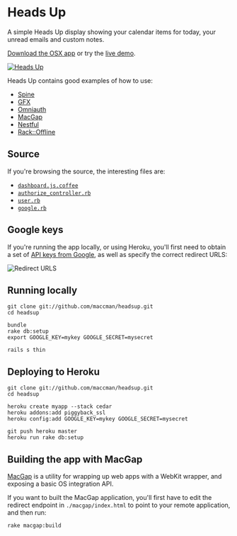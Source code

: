 # Heads Up

A simple Heads Up display showing your calendar items for today, your unread emails and custom notes.

[Download the OSX app](http://cl.ly/DlUM) or try the [live demo](https://maccman-headsup.herokuapp.com).

[![Heads Up](http://f.cl.ly/items/0g0g0a0L1P1l2W2W0m3r/Screen%20Shot%202012-01-29%20at%2013.06.59.png)](https://maccman-headsup.herokuapp.com)

Heads Up contains good examples of how to use:

* [Spine](http://spinejs.com)
* [GFX](http://github.com/maccman/gfx)
* [Omniauth](https://github.com/intridea/omniauth)
* [MacGap](http://github.com/maccman/macgap)
* [Nestful](http://github.com/maccman/nestful)
* [Rack::Offline](http://github.com/maccman/rack-offline)

## Source

If you're browsing the source, the interesting files are:

* [`dashboard.js.coffee`](https://github.com/maccman/headsup/blob/master/app/assets/javascripts/app/controllers/dashboards.js.coffee)
* [`authorize_controller.rb`](https://github.com/maccman/headsup/blob/master/app/controllers/authorize_controller.rb)
* [`user.rb`](https://github.com/maccman/headsup/blob/master/app/models/user.rb)
* [`google.rb`](https://github.com/maccman/headsup/blob/master/lib/google.rb)

## Google keys

If you're running the app locally, or using Heroku, you'll first need to obtain a set of [API keys from Google](https://code.google.com/apis/console/), as well as specify the correct redirect URLS:

![Redirect URLS](http://f.cl.ly/items/1R323Y3h2F322h211g1j/Screen%20Shot%202012-01-29%20at%2008.50.48.png)

## Running locally

    git clone git://github.com/maccman/headsup.git
    cd headsup

    bundle
    rake db:setup
    export GOOGLE_KEY=mykey GOOGLE_SECRET=mysecret
    
    rails s thin
    
## Deploying to Heroku

    git clone git://github.com/maccman/headsup.git
    cd headsup
    
    heroku create myapp --stack cedar
    heroku addons:add piggyback_ssl
    heroku config:add GOOGLE_KEY=mykey GOOGLE_SECRET=mysecret
    
    git push heroku master
    heroku run rake db:setup

## Building the app with MacGap

[MacGap](http://github.com/maccman/macgap) is a utility for wrapping up web apps with a WebKit wrapper, and exposing a basic OS integration API. 

If you want to built the MacGap application, you'll first have to edit the redirect endpoint in `./macgap/index.html` to point to your remote application, and then run:

    rake macgap:build